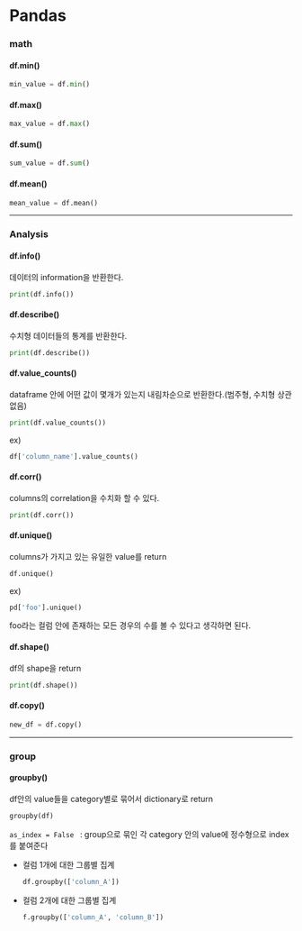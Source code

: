 # Pandas 

### 

### math

#### df.min()

```python
min_value = df.min()
```



#### df.max()

```python
max_value = df.max()
```



#### df.sum()

```python
sum_value = df.sum()
```



#### df.mean()

```python
mean_value = df.mean()
```



---



### Analysis

#### df.info()

데이터의 information을 반환한다.

```python
print(df.info())
```



#### df.describe()

수치형 데이터들의 통계를 반환한다.

```python
print(df.describe())
```



#### df.value_counts()

dataframe 안에 어떤 값이 몇개가 있는지 내림차순으로 반환한다.(범주형, 수치형 상관 없음)

```python
print(df.value_counts())
```

ex)

```python
df['column_name'].value_counts()
```



#### df.corr()

columns의 correlation을 수치화 할 수 있다.

```python
print(df.corr())
```



#### df.unique()

columns가 가지고 있는  유일한 value를 return

```python
df.unique()
```



ex)

```python
pd['foo'].unique()
```

foo라는 컬럼 안에 존재하는 모든 경우의 수를 볼 수 있다고 생각하면 된다.



#### df.shape()

df의 shape을 return

```python
print(df.shape())
```



#### df.copy()

```python
new_df = df.copy()
```





---



### group

#### groupby()

df안의 value들을 category별로 묶어서 dictionary로 return

```python
groupby(df)
```

`as_index = False ` : group으로 묶인 각 category 안의 value에 정수형으로 index를 붙여준다 



- 컬럼 1개에 대한 그룹별 집계

  ```python
  df.groupby(['column_A'])
  ```

  

- 컬럼 2개에 대한 그룹별 집계

  ```python
  f.groupby(['column_A', 'column_B'])
  ```

  

